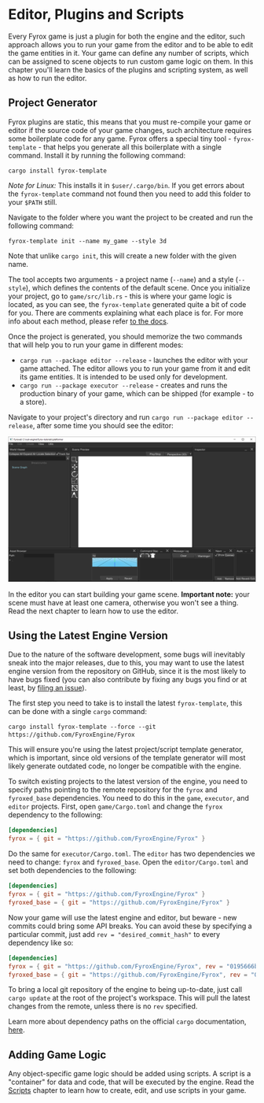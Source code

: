 # Editor, Plugins and Scripts

Every Fyrox game is just a plugin for both the engine and the editor, such approach allows you to run your game from the 
editor and to be able to edit the game entities in it. Your game can define any number of scripts, which can be assigned 
to scene objects to run custom game logic on them. In this chapter you'll learn the basics of the plugins and scripting system,
as well as how to run the editor.

## Project Generator

Fyrox plugins are static, this means that you must re-compile your game or editor if the source code of your game changes,
such architecture requires some boilerplate code for any game. Fyrox offers a special tiny tool - 
`fyrox-template` - that helps you generate all this boilerplate with a single command. Install it by running the following 
command:

```shell
cargo install fyrox-template
```

_Note for Linux:_ This installs it in `$user/.cargo/bin`. If you get errors about the `fyrox-template` command not found 
then you need to add this folder to your `$PATH` still.

Navigate to the folder where you want the project to be created and run the following command:

```shell
fyrox-template init --name my_game --style 3d
```

Note that unlike `cargo init`, this will create a new folder with the given name.

The tool accepts two arguments - a project name (`--name`) and a style (`--style`), which defines the contents of the default
scene. Once you initialize your project, go to `game/src/lib.rs` - this is where your game logic is located, as you can 
see, the `fyrox-template` generated quite a bit of code for you. There are comments explaining what each place is for. For 
more info about each method, please refer [to the docs](https://docs.rs/fyrox/latest/fyrox/plugin/trait.Plugin.html).

Once the project is generated, you should memorize the two commands that will help you to run your game in different modes:

- `cargo run --package editor --release` - launches the editor with your game attached. The editor allows you to run your game
  from it and edit its game entities. It is intended to be used only for development.
- `cargo run --package executor --release` - creates and runs the production binary of your game, which can be shipped (for
  example - to a store).

Navigate to your project's directory and run `cargo run --package editor --release`, after some time you should see the 
editor:

![editor](editor.png)

In the editor you can start building your game scene. **Important note:** your scene must have at least one camera,
otherwise you won't see a thing. Read the next chapter to learn how to use the editor.

## Using the Latest Engine Version

Due to the nature of the software development, some bugs will inevitably sneak into the major releases, due to this, 
you may want to use the latest engine version from the repository on GitHub, since it is the most likely to have bugs fixed
(you can also contribute by fixing any bugs you find or at least, by [filing an issue](https://github.com/FyroxEngine/Fyrox/issues)).

The first step you need to take is to install the latest `fyrox-template`, this can be done with a single `cargo` command:

```shell
cargo install fyrox-template --force --git https://github.com/FyroxEngine/Fyrox
```

This will ensure you're using the latest project/script template generator, which is important, since old versions
of the template generator will most likely generate outdated code, no longer be compatible with the engine.

To switch existing projects to the latest version of the engine, you need to specify paths pointing to the remote repository 
for the `fyrox` and `fyroxed_base` dependencies. You need to do this in the `game`, `executor`, and `editor` projects. First,
open `game/Cargo.toml` and change the `fyrox` dependency to the following:

```toml
[dependencies]
fyrox = { git = "https://github.com/FyroxEngine/Fyrox" }
```

Do the same for `executor/Cargo.toml`. The `editor` has two dependencies we need to change: `fyrox` and `fyroxed_base`.
Open the `editor/Cargo.toml` and set both dependencies to the following:

```toml
[dependencies]
fyrox = { git = "https://github.com/FyroxEngine/Fyrox" }
fyroxed_base = { git = "https://github.com/FyroxEngine/Fyrox" }
```

Now your game will use the latest engine and editor, but beware - new commits could bring some API breaks. You can avoid these by 
specifying a particular commit, just add `rev = "desired_commit_hash"` to every dependency like so:

```toml
[dependencies]
fyrox = { git = "https://github.com/FyroxEngine/Fyrox", rev = "0195666b30562c1961a9808be38b5e5715da43af" }
fyroxed_base = { git = "https://github.com/FyroxEngine/Fyrox", rev = "0195666b30562c1961a9808be38b5e5715da43af" }
```

To bring a local git repository of the engine to being up-to-date, just call `cargo update` at the root of the project's
workspace. This will pull the latest changes from the remote, unless there is no `rev` specified.

Learn more about dependency paths on the official `cargo` documentation, 
[here](https://doc.rust-lang.org/cargo/reference/specifying-dependencies.html#specifying-dependencies-from-git-repositories).

## Adding Game Logic

Any object-specific game logic should be added using scripts. A script is a "container" for data and code, that will be
executed by the engine. Read the [Scripts](../scripting/script.md) chapter to learn how to create, edit, and use scripts in
your game.
